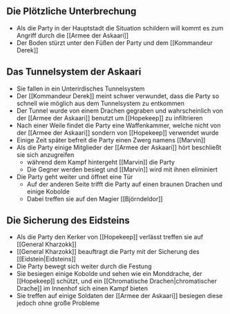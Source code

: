 ## Die Plötzliche Unterbrechung
+ Als die Party in der Hauptstadt die Situation schildern will kommt es zum Angriff durch die [[Armee der Askaari]] 
+ Der Boden stürzt unter den Füßen der Party und dem [[Kommandeur Derek]] 
## Das Tunnelsystem der Askaari
+ Sie fallen in ein Unterirdisches Tunnelsystem
+ Der [[Kommandeur Derek]] meint schwer verwundet, dass die Party so schnell wie möglich aus dem Tunnelsystem zu entkommen
+ Der Tunnel wurde von einem Drachen gegraben und wahrscheinlich von der [[Armee der Askaari]] benutzt um [[Hopekeep]]  zu infiltrieren
+ Nach einer Weile findet die Party eine Waffenkammer, welche nicht von der [[Armee der Askaari]] sondern von [[Hopekeep]] verwendet wurde
+ Einige Zeit später befreit die Party einen Zwerg namens [[Marvin]] 
+ Als die Party einige Mitglieder der [[Armee der Askaari]] hört beschließt sie sich anzugreifen
	+ während dem Kampf hintergeht [[Marvin]] die Party 
	+ Die Gegner werden besiegt und [[Marvin]] wird mit ihnen eliminiert
+ Die Party geht weiter und öffnet eine Tür
	+ Auf der anderen Seite trifft die Party auf einen braunen Drachen und einige Kobolde
	+ Dabei treffen sie auf den Magier [[Björndeldor]]
## Die Sicherung des Eidsteins
+ Als die Party den Kerker von [[Hopekeep]] verlässt treffen sie auf [[General Kharzokk]] 
+ [[General Kharzokk]] beauftragt die Party mit der Sicherung des [[Eidstein|Eidsteins]] 
+ Die Party bewegt sich weiter durch die Festung 
+ Sie besiegen einige Kobolde und sehen wie ein Monddrache, der [[Hopekeep]] schützt, und ein [[Chromatische Drachen|chromatischer Drache]] im Innenhof sich einen Kampf bieten
+ Sie treffen auf einige Soldaten der [[Armee der Askaari]] besiegen diese jedoch ohne große Probleme  